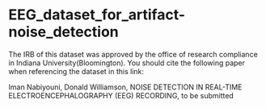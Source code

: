 # EEG_dataset_for_artifact-noise_detection
The IRB of this dataset was approved by the office of research compliance in Indiana University(Bloomington).
You should cite the following paper when referencing the dataset in this link:

Iman Nabiyouni, Donald Williamson, NOISE DETECTION IN REAL-TIME ELECTROENCEPHALOGRAPHY (EEG) RECORDING, to be submitted


